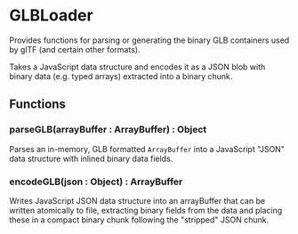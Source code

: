 # GLBLoader

Provides functions for parsing or generating the binary GLB containers used by glTF (and certain other formats).

Takes a JavaScript data structure and encodes it as a JSON blob with binary data (e.g. typed arrays) extracted into a binary chunk.


## Functions

### parseGLB(arrayBuffer : ArrayBuffer) : Object

Parses an in-memory, GLB formatted `ArrayBuffer` into a JavaScript "JSON" data structure with inlined binary data fields.


### encodeGLB(json : Object) : ArrayBuffer

Writes JavaScript JSON data structure into an arrayBuffer that can be written atomically to file, extracting binary fields from the data and placing these in a compact binary chunk following the "stripped" JSON chunk.
